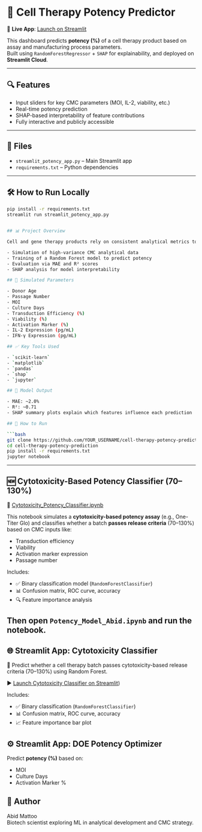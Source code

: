 # 🧬 Cell Therapy Potency Predictor

🚀 **Live App**: [Launch on Streamlit](https://cell-therapy-potency-prediction-cbb45woazyamu7wbrzw6uw.streamlit.app/)

This dashboard predicts **potency (%)** of a cell therapy product based on assay and manufacturing process parameters.  
Built using `RandomForestRegressor` + `SHAP` for explainability, and deployed on **Streamlit Cloud**.

---

## 🔍 Features

- Input sliders for key CMC parameters (MOI, IL-2, viability, etc.)
- Real-time potency prediction
- SHAP-based interpretability of feature contributions
- Fully interactive and publicly accessible

---

## 📁 Files

- `streamlit_potency_app.py` – Main Streamlit app
- `requirements.txt` – Python dependencies

---

## 🛠 How to Run Locally

```bash
pip install -r requirements.txt
streamlit run streamlit_potency_app.py


## 📊 Project Overview

Cell and gene therapy products rely on consistent analytical metrics to ensure therapeutic efficacy. This project demonstrates:

- Simulation of high-variance CMC analytical data
- Training of a Random Forest model to predict potency
- Evaluation via MAE and R² scores
- SHAP analysis for model interpretability

## 🔬 Simulated Parameters

- Donor Age
- Passage Number
- MOI
- Culture Days
- Transduction Efficiency (%)
- Viability (%)
- Activation Marker (%)
- IL-2 Expression (pg/mL)
- IFN-γ Expression (pg/mL)

## ✅ Key Tools Used

- `scikit-learn`
- `matplotlib`
- `pandas`
- `shap`
- `jupyter`

## 🧠 Model Output

- MAE: ~2.0%
- R²: ~0.71
- SHAP summary plots explain which features influence each prediction

## 📁 How to Run

```bash
git clone https://github.com/YOUR_USERNAME/cell-therapy-potency-prediction.git
cd cell-therapy-potency-prediction
pip install -r requirements.txt
jupyter notebook
```
---

## 🆕 Cytotoxicity-Based Potency Classifier (70–130%)

📄 [Cytotoxicity_Potency_Classifier.ipynb](./Cytotoxicity_Potency_Classifier.ipynb)

This notebook simulates a **cytotoxicity-based potency assay** (e.g., One-Titer Glo) and classifies whether a batch **passes release criteria** (70–130%) based on CMC inputs like:

- Transduction efficiency
- Viability
- Activation marker expression
- Passage number

Includes:
- ✅ Binary classification model (`RandomForestClassifier`)
- 📊 Confusion matrix, ROC curve, accuracy
- 🔍 Feature importance analysis

Then open `Potency_Model_Abid.ipynb` and run the notebook.
---

## 🌐 Streamlit App: Cytotoxicity Classifier

🧬 Predict whether a cell therapy batch passes cytotoxicity-based release criteria (70–130%) using Random Forest.

▶️ [Launch Cytotoxicity Classifier on Streamlit](https://cytotoxicitypotencyclassifieripynb-hz9tt3cfnucrqcmzjf2nqu.streamlit.app/))

Includes:
- ✅ Binary classification (`RandomForestClassifier`)
- 📊 Confusion matrix, ROC curve, accuracy
- 📈 Feature importance bar plot

## ⚙️ Streamlit App: DOE Potency Optimizer

Predict **potency (%)** based on:
- MOI
- Culture Days
- Activation Marker %
## 👤 Author

Abid Mattoo  
Biotech scientist exploring ML in analytical development and CMC strategy.
